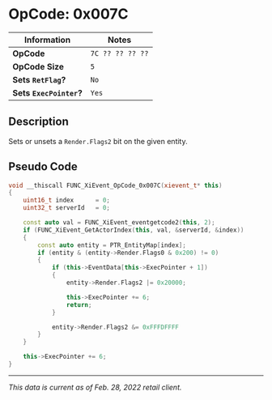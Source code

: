 # OpCode: 0x007C

| Information               | Notes |
|---                        |---    |
| **OpCode**                | `7C ?? ?? ?? ??` |
| **OpCode Size**           | `5`   |
| **Sets `RetFlag`?**       | `No`  |
| **Sets `ExecPointer`?**   | `Yes` |

## Description

Sets or unsets a `Render.Flags2` bit on the given entity.

## Pseudo Code

```cpp
void __thiscall FUNC_XiEvent_OpCode_0x007C(xievent_t* this)
{
    uint16_t index      = 0;
    uint32_t serverId   = 0;

    const auto val = FUNC_XiEvent_eventgetcode2(this, 2);
    if (FUNC_XiEvent_GetActorIndex(this, val, &serverId, &index))
    {
        const auto entity = PTR_EntityMap[index];
        if (entity & (entity->Render.Flags0 & 0x200) != 0)
        {
            if (this->EventData[this->ExecPointer + 1])
            {
                entity->Render.Flags2 |= 0x20000;

                this->ExecPointer += 6;
                return;
            }

            entity->Render.Flags2 &= 0xFFFDFFFF
        }
    }

    this->ExecPointer += 6;
}
```

---

_This data is current as of Feb. 28, 2022 retail client._